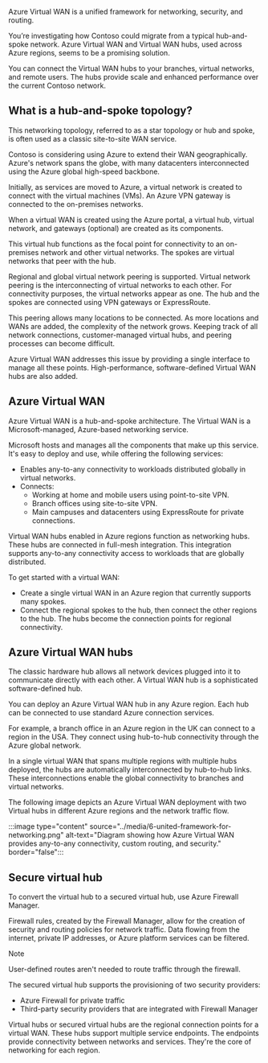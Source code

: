 Azure Virtual WAN is a unified framework for networking, security, and routing.

You’re investigating how Contoso could migrate from a typical hub-and-spoke network. Azure Virtual WAN and Virtual WAN hubs, used across Azure regions, seems to be a promising solution.

You can connect the Virtual WAN hubs to your branches, virtual networks, and remote users. The hubs provide scale and enhanced performance over the current Contoso network.

## What is a hub-and-spoke topology?

This networking topology, referred to as a star topology or hub and spoke, is often used as a classic site-to-site WAN service.

Contoso is considering using Azure to extend their WAN geographically. Azure's network spans the globe, with many datacenters interconnected using the Azure global high-speed backbone.

Initially, as services are moved to Azure, a virtual network is created to connect with the virtual machines (VMs). An Azure VPN gateway is connected to the on-premises networks.

When a virtual WAN is created using the Azure portal, a virtual hub, virtual network, and gateways (optional) are created as its components.

This virtual hub functions as the focal point for connectivity to an on-premises network and other virtual networks. The spokes are virtual networks that peer with the hub.

Regional and global virtual network peering is supported. Virtual network peering is the interconnecting of virtual networks to each other. For connectivity purposes, the virtual networks appear as one. The hub and the spokes are connected using VPN gateways or ExpressRoute.

This peering allows many locations to be connected. As more locations and WANs are added, the complexity of the network grows. Keeping track of all network connections, customer-managed virtual hubs, and peering processes can become difficult.

Azure Virtual WAN addresses this issue by providing a single interface to manage all these points. High-performance, software-defined Virtual WAN hubs are also added.

## Azure Virtual WAN

Azure Virtual WAN is a hub-and-spoke architecture. The Virtual WAN is a Microsoft-managed, Azure-based networking service.

Microsoft hosts and manages all the components that make up this service. It's easy to deploy and use, while offering the following services:

- Enables any-to-any connectivity to workloads distributed globally in virtual networks.
- Connects:
  - Working at home and mobile users using point-to-site VPN.
  - Branch offices using site-to-site VPN.
  - Main campuses and datacenters using ExpressRoute for private connections.

Virtual WAN hubs enabled in Azure regions function as networking hubs. These hubs are connected in full-mesh integration. This integration supports any-to-any connectivity access to workloads that are globally distributed.

To get started with a virtual WAN:

- Create a single virtual WAN in an Azure region that currently supports many spokes.
- Connect the regional spokes to the hub, then connect the other regions to the hub. The hubs become the connection points for regional connectivity.

## Azure Virtual WAN hubs

The classic hardware hub allows all network devices plugged into it to communicate directly with each other. A Virtual WAN hub is a sophisticated software-defined hub.

You can deploy an Azure Virtual WAN hub in any Azure region. Each hub can be connected to use standard Azure connection services.

For example, a branch office in an Azure region in the UK can connect to a region in the USA. They connect using hub-to-hub connectivity through the Azure global network.

In a single virtual WAN that spans multiple regions with multiple hubs deployed, the hubs are automatically interconnected by hub-to-hub links. These interconnections enable the global connectivity to branches and virtual networks.

The following image depicts an Azure Virtual WAN deployment with two Virtual hubs in different Azure regions and the network traffic flow.

:::image type="content" source="../media/6-united-framework-for-networking.png" alt-text="Diagram showing how Azure Virtual WAN provides any-to-any connectivity, custom routing, and security." border="false":::

## Secure virtual hub

To convert the virtual hub to a secured virtual hub, use Azure Firewall Manager.

Firewall rules, created by the Firewall Manager, allow for the creation of security and routing policies for network traffic. Data flowing from the internet, private IP addresses, or Azure platform services can be filtered.

>[!NOTE]
> User-defined routes aren't needed to route traffic through the firewall.

The secured virtual hub supports the provisioning of two security providers:

- Azure Firewall for private traffic
- Third-party security providers that are integrated with Firewall Manager

Virtual hubs or secured virtual hubs are the regional connection points for a virtual WAN. These hubs support multiple service endpoints. The endpoints provide connectivity between networks and services. They're the core of networking for each region.

